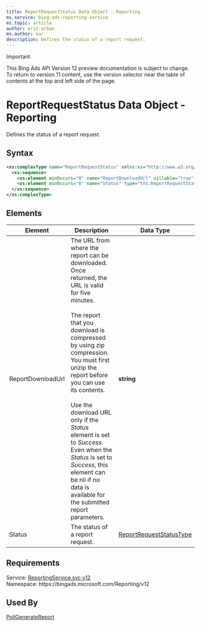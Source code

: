 ```yaml
---
title: ReportRequestStatus Data Object - Reporting
ms.service: bing-ads-reporting-service
ms.topic: article
author: eric-urban
ms.author: eur
description: Defines the status of a report request.
---
```

> [!IMPORTANT]
> This Bing Ads API Version 12 preview documentation is subject to change. To return to version 11 content, use the version selector near the table of contents at the top and left side of the page.

# ReportRequestStatus Data Object - Reporting
Defines the status of a report request.

## Syntax
```xml
<xs:complexType name="ReportRequestStatus" xmlns:xs="http://www.w3.org/2001/XMLSchema">
  <xs:sequence>
    <xs:element minOccurs="0" name="ReportDownloadUrl" nillable="true" type="xs:string" />
    <xs:element minOccurs="0" name="Status" type="tns:ReportRequestStatusType" />
  </xs:sequence>
</xs:complexType>
```

## <a name="elements"></a>Elements

|Element|Description|Data Type|
|-----------|---------------|-------------|
|<a name="reportdownloadurl"></a>ReportDownloadUrl|The URL from where the report can be downloaded. Once returned, the URL is valid for five minutes.<br /><br />The report that you download is compressed by using zip compression. You must first unzip the report before you can use its contents.<br /><br /> Use the download URL only if the *Status* element is set to *Success*. Even when the *Status* is set to *Success*, this element can be nil if no data is available for the submitted report parameters.|**string**|
|<a name="status"></a>Status|The status of a report request.|[ReportRequestStatusType](reportrequeststatustype.md)|

## Requirements
Service: [ReportingService.svc v12](https://reporting.api.bingads.microsoft.com/Api/Advertiser/Reporting/v11/ReportingService.svc)  
Namespace: https\://bingads.microsoft.com/Reporting/v12  

## Used By
[PollGenerateReport](pollgeneratereport.md)  
